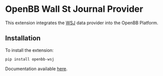 # OpenBB Wall St Journal Provider

This extension integrates the [WSJ](https://wsj.com/) data provider into the OpenBB Platform.

## Installation

To install the extension:

```bash
pip install openbb-wsj
```

Documentation available [here](https://docs.openbb.co/platform/developer_guide/contributing).
